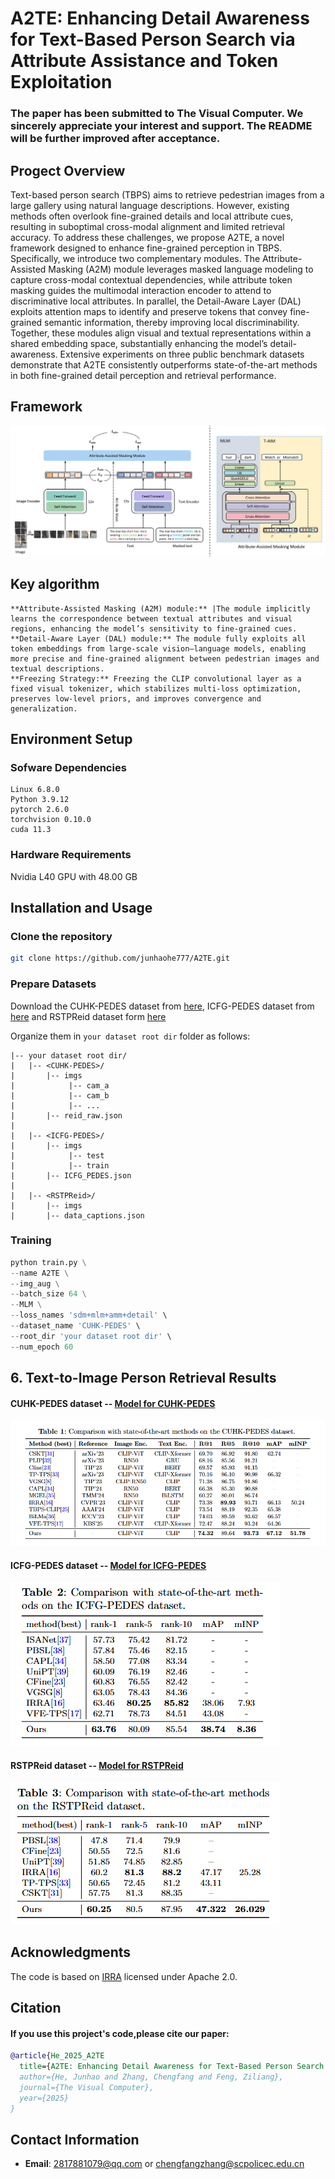 # A2TE: Enhancing Detail Awareness for Text-Based Person Search via Attribute Assistance and Token Exploitation
### The paper has been submitted to The Visual Computer. We sincerely appreciate your interest and support. The README will be further improved after acceptance.
## Progect Overview
Text-based person search (TBPS) aims to retrieve pedestrian images from a large gallery using natural language descriptions. However, existing methods often overlook fine-grained details and local attribute cues, resulting in suboptimal cross-modal alignment and limited retrieval accuracy. To address these challenges, we propose A2TE, a novel framework designed to enhance fine-grained perception in TBPS. Specifically, we introduce two complementary modules. The Attribute-Assisted Masking (A2M) module leverages masked language modeling to capture cross-modal contextual dependencies, while attribute token masking guides the multimodal interaction encoder to attend to discriminative local attributes. In parallel, the Detail-Aware Layer (DAL) exploits attention maps to identify and preserve tokens that convey fine-grained semantic information, thereby improving local discriminability. Together, these modules align visual and textual representations within a shared embedding space, substantially enhancing the model’s detail-awareness. Extensive experiments on three public benchmark datasets demonstrate that A2TE consistently outperforms state-of-the-art methods in both fine-grained detail perception and retrieval performance.
## Framework
![示例图片](image/framework.jpg)

## Key algorithm
    **Attribute-Assisted Masking (A2M) module:** |The module implicitly learns the correspondence between textual attributes and visual regions, enhancing the model’s sensitivity to fine-grained cues.  
    **Detail-Aware Layer (DAL) module:** The module fully exploits all token embeddings from large-scale vision–language models, enabling more precise and fine-grained alignment between pedestrian images and    textual descriptions.  
    **Freezing Strategy:** Freezing the CLIP convolutional layer as a fixed visual tokenizer, which stabilizes multi-loss optimization, preserves low-level priors, and improves convergence and generalization.  
    
## Environment Setup
### Sofware Dependencies
```
Linux 6.8.0
Python 3.9.12
pytorch 2.6.0
torchvision 0.10.0
cuda 11.3
```
### Hardware Requirements
Nvidia L40 GPU with 48.00 GB
## Installation and Usage
### Clone the repository
```bash
git clone https://github.com/junhaohe777/A2TE.git
```
### Prepare Datasets
Download the CUHK-PEDES dataset from [here](https://github.com/ShuangLI59/Person-Search-with-Natural-Language-Description), ICFG-PEDES dataset from [here](https://github.com/zifyloo/SSAN) and RSTPReid dataset form [here](https://github.com/NjtechCVLab/RSTPReid-Dataset)

Organize them in `your dataset root dir` folder as follows:
```
|-- your dataset root dir/
|   |-- <CUHK-PEDES>/
|       |-- imgs
|            |-- cam_a
|            |-- cam_b
|            |-- ...
|       |-- reid_raw.json
|
|   |-- <ICFG-PEDES>/
|       |-- imgs
|            |-- test
|            |-- train 
|       |-- ICFG_PEDES.json
|
|   |-- <RSTPReid>/
|       |-- imgs
|       |-- data_captions.json
```
### Training

```python
python train.py \
--name A2TE \
--img_aug \
--batch_size 64 \
--MLM \
--loss_names 'sdm+mlm+amm+detail' \
--dataset_name 'CUHK-PEDES' \
--root_dir 'your dataset root dir' \
--num_epoch 60
```

## 6. Text-to-Image Person Retrieval Results
#### CUHK-PEDES dataset -- [Model for CUHK-PEDES](https://drive.google.com/drive/folders/189OvVPHTEeMLbNFJFvTtFWjjBtkTxetS?usp=sharing)
![示例图片](image/CUHK-PEDES.png)

#### ICFG-PEDES dataset -- [Model for ICFG-PEDES](https://drive.google.com/drive/folders/1XWVZjdou8gONb5Eg9cqU5DwZhZo_kbLW?usp=sharing)
![示例图片](image/ICFG-PEDES.png)

#### RSTPReid dataset -- [Model for RSTPReid](https://drive.google.com/drive/folders/1-PLgCTqyK6tzZXPbLFiM1J6vJhNIv3g4?usp=sharing)
![示例图片](image/RSTPReid.png)


## Acknowledgments
The code is based on [IRRA](https://github.com/anosorae/IRRA) licensed under Apache 2.0.

## Citation
#### If you use this project's code,please cite our paper:
```bibtex
@article{He_2025_A2TE
  title={A2TE: Enhancing Detail Awareness for Text-Based Person Search via Attribute Assistance and Token Exploitation},
  author={He, Junhao and Zhang, Chengfang and Feng, Ziliang},
  journal={The Visual Computer},
  year={2025}
}
```
## Contact Information
- **Email**: 2817881079@qq.com or chengfangzhang@scpolicec.edu.cn
